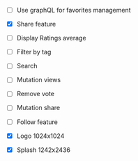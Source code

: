- [ ] Use graphQL for favorites management
- [x] Share feature
- [ ] Display Ratings average
- [ ] Filter by tag
- [ ] Search
- [ ] Mutation views
- [ ] Remove vote
- [ ] Mutation share
- [ ] Follow feature
- [x] Logo 1024x1024
- [x] Splash 1242x2436

